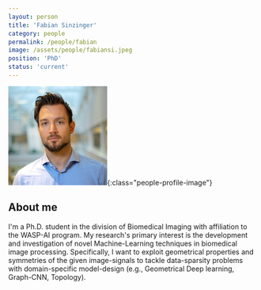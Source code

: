 ```yaml
---
layout: person
title: 'Fabian Sinzinger'
category: people
permalink: /people/fabian
image: /assets/people/fabiansi.jpeg
position: 'PhD'
status: 'current'
---
```


![Fabian](/assets/people/fabiansi.jpeg){:class="people-profile-image"}

## About me

I'm a Ph.D. student in the division of Biomedical Imaging with affiliation to the WASP-AI program. My research's primary interest is the development and investigation of novel Machine-Learning techniques in biomedical image processing. Specifically, I want to exploit geometrical properties and symmetries of the given image-signals to tackle data-sparsity problems with domain-specific model-design (e.g., Geometrical Deep learning, Graph-CNN, Topology).